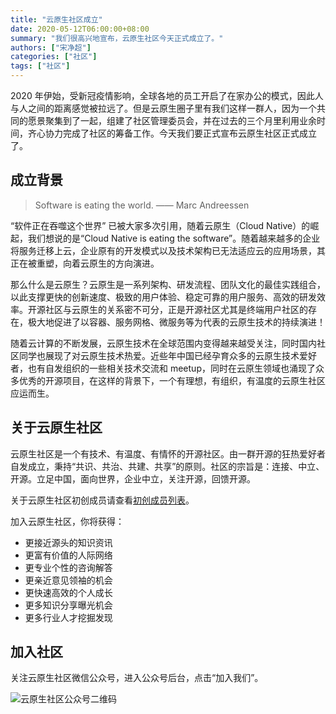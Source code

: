 ```yaml
---
title: "云原生社区成立"
date: 2020-05-12T06:00:00+08:00
summary: "我们很高兴地宣布，云原生社区今天正式成立了。"
authors: ["宋净超"]
categories: ["社区"]
tags: ["社区"]
---
```


2020 年伊始，受新冠疫情影响，全球各地的员工开启了在家办公的模式，因此人与人之间的距离感觉被拉远了。但是云原生圈子里有我们这样一群人，因为一个共同的愿景聚集到了一起，组建了社区管理委员会，并在过去的三个月里利用业余时间，齐心协力完成了社区的筹备工作。今天我们要正式宣布云原生社区正式成立了。

## 成立背景

>Software is eating the world. —— Marc Andreessen

“软件正在吞噬这个世界” 已被大家多次引用，随着云原生（Cloud Native）的崛起，我们想说的是“Cloud Native is eating the software”。随着越来越多的企业将服务迁移上云，企业原有的开发模式以及技术架构已无法适应云的应用场景，其正在被重塑，向着云原生的方向演进。

那么什么是云原生？云原生是一系列架构、研发流程、团队文化的最佳实践组合，以此支撑更快的创新速度、极致的用户体验、稳定可靠的用户服务、高效的研发效率。开源社区与云原生的关系密不可分，正是开源社区尤其是终端用户社区的存在，极大地促进了以容器、服务网格、微服务等为代表的云原生技术的持续演进！

随着云计算的不断发展，云原生技术在全球范围内变得越来越受关注，同时国内社区同学也展现了对云原生技术热爱。近些年中国已经孕育众多的云原生技术爱好者，也有自发组织的一些相关技术交流和 meetup，同时在云原生领域也涌现了众多优秀的开源项目，在这样的背景下，一个有理想，有组织，有温度的云原生社区应运而生。

## 关于云原生社区

云原生社区是一个有技术、有温度、有情怀的开源社区。由一群开源的狂热爱好者自发成立，秉持“共识、共治、共建、共享”的原则。社区的宗旨是：连接、中立、开源。立足中国，面向世界，企业中立，关注开源，回馈开源。

关于云原生社区初创成员请查看[初创成员列表](/team/)。

加入云原生社区，你将获得：

- 更接近源头的知识资讯
- 更富有价值的人际网络
- 更专业个性的咨询解答
- 更亲近意见领袖的机会
- 更快速高效的个人成长
- 更多知识分享曝光机会
- 更多行业人才挖掘发现 

## 加入社区

关注云原生社区微信公众号，进入公众号后台，点击“加入我们”。

![云原生社区公众号二维码](/contact/qrcode.jpg)
